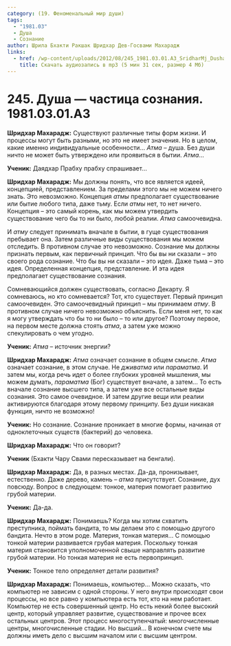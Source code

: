```yaml
---
category: (19. Феноменальный мир души)
tags:
  - "1981.03"
  - Душа
  - Сознание
author: Шрила Бхакти Ракшак Шридхар Дев-Госвами Махарадж
links:
  - href: /wp-content/uploads/2012/08/245_1981.03.01.A3_SridharMj_Dusha_chastica_soznaniya.mp3
    title: Скачать аудиозапись в mp3 (5 мин 31 сек, размер 4 Мб)
---
```


# 245. Душа — частица сознания. 1981.03.01.A3

**Шридхар Махарадж:** Существуют различные типы форм жизни. И процессы могут быть разными, но это не имеет значения. Но в целом, какие именно индивидуальные особенности… *Атма* – душа. Без души ничто не может быть утверждено или проявиться в бытии. *Атма*…

**Ученик:** Даядхар Прабху прабху спрашивает…

**Шридхар Махарадж:** Мы должны понять, что все является идеей, концепцией, представлением. За пределами этого мы не можем ничего знать. Это невозможно. Концепция *атмы* предполагает существование или бытие любого типа, даже тьму. Если *атмы* нет, то нет ничего. Концепция – это самый корень, как мы можем утвердить существование чего бы то ни было, любой реалии. *Атма* самоочевидна.

И *атму* следует принимать вначале в бытии, в гуще существования пребывает она. Затем различные виды существования мы можем отследить. В противном случае это невозможно. Сознание мы должны признать первым, как первичный принцип. Что бы вы ни сказали – это своего рода сознание. Что бы вы ни сказали – это идея. Даже тьма – это идея. Определенная концепция, представление. И эта идея предполагает существование сознания.

Сомневающийся должен существовать, согласно Декарту. Я сомневаюсь, но кто сомневается? Тот, кто существует. Первый принцип самоочевиден. Это самоочевидный принцип – мы принимаем *атму*. В противном случае ничего невозможно объяснить. Если меня нет, то как я могу утверждать что бы то ни было – то или другое? Поэтому первое, на первом месте должна стоять *атма*, а затем уже можно спекулировать о чем угодно.

**Ученик:** *Атма* – источник энергии?

**Шридхар Махарадж:** *Атма* означает сознание в общем смысле. *Атма* означает сознание, в этом случае. Не *дживатма* или *параматма*. И затем мы, когда речь идет о более глубоких уровней мышления, мы можем думать, *параматма* (Бог) существует вначале, а затем… То есть вначале сознание высшего типа, а затем уже все остальные виды сознания. Это самое очевидное. И затем другие вещи или реалии активируются благодаря этому первому принципу. Без души никакая функция, ничто не возможно!

**Ученик:** Но сознание. Сознание проникает в многие формы, начиная от одноклеточных существ (бактерий) до человека.

**Шридхар Махарадж:** Что он говорит?

**Ученик** (Бхакти Чару Свами пересказывает на бенгали).

**Шридхар Махарадж:** Да, в разных местах. Да-да, пронизывает, естественно. Даже дерево, камень – *атма* присутствует. Сознание, дух повсюду. Вопрос в следующем: тонкое, материя помогает развитию грубой материи.

**Ученик:** Да-да.

**Шридхар Махарадж:** Понимаешь? Когда мы хотим схватить преступника, поймать бандита, то мы делаем это с помощью другого бандита. Нечто в этом роде. Материя, тонкая материя… С помощью тонкой материи развивается грубая материя. Поскольку тонкая материя становится уполномоченной свыше направлять развитие грубой материи. Но тонкая материя не есть первопринцип.

**Ученик:** Тонкое тело определяет детали развития?

**Шридхар Махарадж:** Понимаешь, компьютер… Можно сказать, что компьютер не зависим с одной стороны. У него внутри происходят свои процессы, но все равно у компьютера есть тот, кто на нем работает. Компьютер не есть совершенный центр. Но есть некий более высокий центр, который управляет развитие, существование и прочее всех остальных центров. Этот процесс многоступенчатый: многочисленные центры, многочисленные стадии. Но высший… В конечном счете мы должны иметь дело с высшим началом или с высшим центром.

